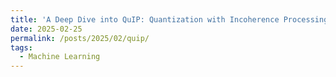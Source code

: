```yaml
---
title: 'A Deep Dive into QuIP: Quantization with Incoherence Processing '
date: 2025-02-25
permalink: /posts/2025/02/quip/
tags:
  - Machine Learning 
---
```






